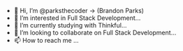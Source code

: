 - 👋  Hi, I’m @parksthecoder -> (Brandon Parks)
- 👀  I’m interested in Full Stack Development...
- 🌱  I’m currently studying with Thinkful...
- 💞️  I’m looking to collaborate on Full Stack Development...
- 📫  How to reach me ...

<!---
parksthecoder/parksthecoder is a ✨ special ✨ repository because its `README.md` (this file) appears on your GitHub profile.
You can click the Preview link to take a look at your changes.
--->
